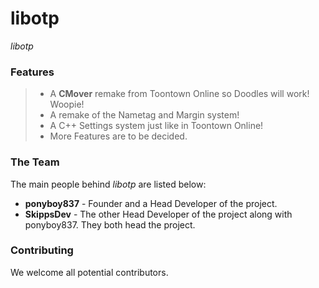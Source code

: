 libotp
===========
_libotp_ 

### Features ###
> * A **CMover** remake from Toontown Online so Doodles will work! Woopie! 
> * A remake of the Nametag and Margin system!
> * A C++ Settings system just like in Toontown Online!
> * More Features are to be decided.

### The Team ###
The main people behind _libotp_ are listed below:
* **ponyboy837** - Founder and a Head Developer of the project. 
* **SkippsDev** - The other Head Developer of the project along with ponyboy837. They both head the project. 

### Contributing ###
We welcome all potential contributors.
